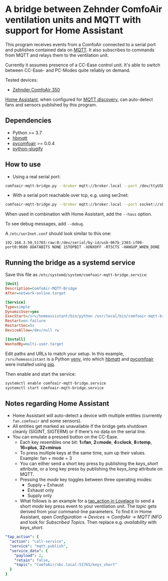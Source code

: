 # A bridge between Zehnder ComfoAir ventilation units and MQTT with support for Home Assistant
This program receives events from a ComfoAir connected to a serial port and publishes contained data on [MQTT](https://mqtt.org/). It also subscribes to commands from MQTT and relays them to the ventilation unit.

Currently it assumes presence of a CC-Ease control unit. It's able to switch between CC-Ease- and PC-Modes quite reliably on demand.

Tested devices:
* [Zehnder ComfoAir 350](https://www.international.zehnder-systems.com/products-and-systems/comfosystems/zehnder-comfoair-350)

[Home Assistant](https://www.home-assistant.io/), when configured for [MQTT discovery](https://www.home-assistant.io/docs/mqtt/discovery/), can auto-detect fans and sensors published by this program.

## Dependencies
* Python >= 3.7
* [hbmqtt](https://pypi.org/project/hbmqtt/)
* [pycomfoair](https://pypi.org/project/pycomfoair/) >= 0.0.4
* [python-slugify](https://pypi.org/project/python-slugify/)

## How to use

* Using a real serial port:
```sh
comfoair-mqtt-bridge.py --broker mqtt://broker.local --port /dev/ttyUSB0
```

* With a serial port reachable over tcp, e.g. using ser2net:
```sh
comfoair-mqtt-bridge.py --broker mqtt://broker.local --port socket://sbc.local:51765
```
When used in combination with Home Assistant, add the `--hass` option.

To see debug messages, add `--debug`.

A `/etc/ser2net.conf` should look similar to this one:
```
192.168.3.50,51765:raw:0:/dev/serial/by-id/usb-067b_2303-if00-port0:9600 8DATABITS NONE 1STOPBIT -XONXOFF -RTSCTS -HANGUP_WHEN_DONE
```

## Running the bridge as a systemd service
Save this file as `/etc/systemd/system/comfoair-mqtt-bridge.service`:
```ini
[Unit]
Description=ComfoAir-MQTT-Bridge
After=network-online.target

[Service]
Type=simple
DynamicUser=yes
ExecStart=/srv/homeassistant/bin/python /usr/local/bin/comfoair-mqtt-bridge.py --broker mqtt://broker.local --port /dev/ttyUSB0 --hass
Restart=on-failure
RestartSec=5s
DeviceAllow=/dev/null rw

[Install]
WantedBy=multi-user.target
```
Edit paths and URLs to match your setup. In this example, `/srv/homeassistant` is a Python [venv](https://docs.python.org/3/library/venv.html), into which [hbmqtt](https://pypi.org/project/hbmqtt/) and [pycomfoair](https://pypi.org/project/pycomfoair/) were installed using [pip](https://docs.python.org/3/installing/index.html).

Then enable and start the service:
```sh
systemctl enable comfoair-mqtt-bridge.service
systemctl start comfoair-mqtt-bridge.service
```

## Notes regarding Home Assistant
* Home Assistant will auto-detect a device with multiple entities (currently `fan.comfoair` and some sensors).
* All entities get marked as unavailable if the bridge gets shutdown cleanly (SIGINT, SIGTERM) or if there's no data on the serial line.
* You can emulate a pressed button on the CC-Ease.
  * Each key resembles one bit: **1=fan**, **2=mode**, **4=clock**, **8=temp**, **16=plus**, **32=minus**
  * To press multiple keys at the same time, sum up their values. Example: fan + mode = 3
  * You can either send a short key press by publishing the *keys_short* attribute, or a long key press by publishing the *keys_long* attribute on MQTT.
  * Pressing the *mode* key toggles between three operating modes:
    * Supply + Exhaust
    * Exhaust only
    * Supply only
  * What follows is an example for a [tap_action in Lovelace](https://www.home-assistant.io/lovelace/actions/) to send a short *mode* key press event to your ventilation unit. The *topic* gets derived from your command-line parameters. To find it in Home Assistant, open *Configuration* -> *Devices* -> *ComfoAir* -> *MQTT INFO* and look for *Subscribed Topics*. Then replace e.g. *availability* with *keys_short*.
```yaml
"tap_action": {
  "action": "call-service",
  "service": "mqtt.publish",
  "service_data": {
    "payload": 2,
    "retain": false,
    "topic": "ComfoAir/sbc.local:51765/keys_short"
  }
}
```
